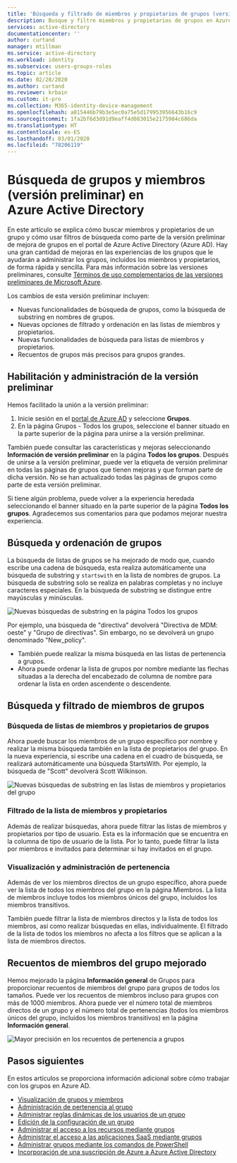 ```yaml
---
title: 'Búsqueda y filtrado de miembros y propietarios de grupos (versión preliminar): Azure Active Directory | Microsoft Docs'
description: Busque y filtre miembros y propietarios de grupos en Azure Portal.
services: active-directory
documentationcenter: ''
author: curtand
manager: mtillman
ms.service: active-directory
ms.workload: identity
ms.subservice: users-groups-roles
ms.topic: article
ms.date: 02/28/2020
ms.author: curtand
ms.reviewer: krbain
ms.custom: it-pro
ms.collection: M365-identity-device-management
ms.openlocfilehash: a815446b79b3e5ec0a75e5d179953956643b16c9
ms.sourcegitcommit: 1fa2bf6d3d91d9eaff4d083015e2175984c686da
ms.translationtype: HT
ms.contentlocale: es-ES
ms.lasthandoff: 03/01/2020
ms.locfileid: "78206119"
---
```

# <a name="search-groups-and-members-preview-in-azure-active-directory"></a>Búsqueda de grupos y miembros (versión preliminar) en Azure Active Directory

En este artículo se explica cómo buscar miembros y propietarios de un grupo y cómo usar filtros de búsqueda como parte de la versión preliminar de mejora de grupos en el portal de Azure Active Directory (Azure AD). Hay una gran cantidad de mejoras en las experiencias de los grupos que le ayudarán a administrar los grupos, incluidos los miembros y propietarios, de forma rápida y sencilla. Para más información sobre las versiones preliminares, consulte [Términos de uso complementarios de las versiones preliminares de Microsoft Azure](https://azure.microsoft.com/support/legal/preview-supplemental-terms/).

Los cambios de esta versión preliminar incluyen:

- Nuevas funcionalidades de búsqueda de grupos, como la búsqueda de substring en nombres de grupos.
- Nuevas opciones de filtrado y ordenación en las listas de miembros y propietarios.
- Nuevas funcionalidades de búsqueda para listas de miembros y propietarios.
- Recuentos de grupos más precisos para grupos grandes.

## <a name="enabling-and-managing-the-preview"></a>Habilitación y administración de la versión preliminar

Hemos facilitado la unión a la versión preliminar:

  1. Inicie sesión en el [portal de Azure AD](https://portal.azure.com) y seleccione **Grupos**.
  2. En la página Grupos - Todos los grupos, seleccione el banner situado en la parte superior de la página para unirse a la versión preliminar.

También puede consultar las características y mejoras seleccionando **Información de versión preliminar** en la página **Todos los grupos**. Después de unirse a la versión preliminar, puede ver la etiqueta de versión preliminar en todas las páginas de grupos que tienen mejoras y que forman parte de dicha versión. No se han actualizado todas las páginas de grupos como parte de esta versión preliminar.

Si tiene algún problema, puede volver a la experiencia heredada seleccionando el banner situado en la parte superior de la página **Todos los grupos**. Agradecemos sus comentarios para que podamos mejorar nuestra experiencia.

## <a name="group-search-and-sorting"></a>Búsqueda y ordenación de grupos

La búsqueda de listas de grupos se ha mejorado de modo que, cuando escribe una cadena de búsqueda, esta realiza automáticamente una búsqueda de substring y `startswith` en la lista de nombres de grupos. La búsqueda de substring solo se realiza en palabras completas y no incluye caracteres especiales. En la búsqueda de substring se distingue entre mayúsculas y minúsculas.

![Nuevas búsquedas de substring en la página Todos los grupos](./media/groups-members-owners-search/groups-search-preview.png)

Por ejemplo, una búsqueda de "directiva" devolverá "Directiva de MDM: oeste" y "Grupo de directivas". Sin embargo, no se devolverá un grupo denominado "New_policy".

- También puede realizar la misma búsqueda en las listas de pertenencia a grupos.
- Ahora puede ordenar la lista de grupos por nombre mediante las flechas situadas a la derecha del encabezado de columna de nombre para ordenar la lista en orden ascendente o descendente.

## <a name="group-member-search-and-filtering"></a>Búsqueda y filtrado de miembros de grupos

### <a name="search-group-member-and-owner-lists"></a>Búsqueda de listas de miembros y propietarios de grupos

Ahora puede buscar los miembros de un grupo específico por nombre y realizar la misma búsqueda también en la lista de propietarios del grupo. En la nueva experiencia, si escribe una cadena en el cuadro de búsqueda, se realizará automáticamente una búsqueda StartsWith. Por ejemplo, la búsqueda de "Scott" devolverá Scott Wilkinson.

![Nuevas búsquedas de substring en las listas de miembros y propietarios del grupo](./media/groups-members-owners-search/members-list.png)

### <a name="filter-member-and-owners-list"></a>Filtrado de la lista de miembros y propietarios

Además de realizar búsquedas, ahora puede filtrar las listas de miembros y propietarios por tipo de usuario. Esta es la información que se encuentra en la columna de tipo de usuario de la lista. Por lo tanto, puede filtrar la lista por miembros e invitados para determinar si hay invitados en el grupo.

### <a name="view-and-manage-membership"></a>Visualización y administración de pertenencia

Además de ver los miembros directos de un grupo específico, ahora puede ver la lista de todos los miembros del grupo en la página Miembros. La lista de miembros incluye todos los miembros únicos del grupo, incluidos los miembros transitivos.

También puede filtrar la lista de miembros directos y la lista de todos los miembros, así como realizar búsquedas en ellas, individualmente. El filtrado de la lista de todos los miembros no afecta a los filtros que se aplican a la lista de miembros directos.

## <a name="improved-group-member-counts"></a>Recuentos de miembros del grupo mejorado

Hemos mejorado la página **Información general** de Grupos para proporcionar recuentos de miembros del grupo para grupos de todos los tamaños. Puede ver los recuentos de miembros incluso para grupos con más de 1000 miembros. Ahora puede ver el número total de miembros directos de un grupo y el número total de pertenencias (todos los miembros únicos del grupo, incluidos los miembros transitivos) en la página **Información general**.

![Mayor precisión en los recuentos de pertenencia a grupos](./media/groups-members-owners-search/member-numbers.png)

## <a name="next-steps"></a>Pasos siguientes

En estos artículos se proporciona información adicional sobre cómo trabajar con los grupos en Azure AD.

- [Visualización de grupos y miembros](../fundamentals/active-directory-groups-view-azure-portal.md)
- [Administración de pertenencia al grupo](../fundamentals/active-directory-groups-membership-azure-portal.md)
- [Administrar reglas dinámicas de los usuarios de un grupo](groups-create-rule.md)
- [Edición de la configuración de un grupo](../fundamentals/active-directory-groups-settings-azure-portal.md)
- [Administrar el acceso a los recursos mediante grupos](../fundamentals/active-directory-manage-groups.md)
- [Administrar el acceso a las aplicaciones SaaS mediante grupos](groups-saasapps.md)
- [Administrar grupos mediante los comandos de PowerShell](groups-settings-v2-cmdlets.md)
- [Incorporación de una suscripción de Azure a Azure Active Directory](../fundamentals/active-directory-how-subscriptions-associated-directory.md)
